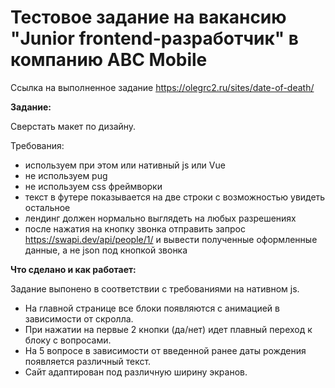 # Тестовое задание на вакансию "Junior frontend-разработчик" в компанию ABC Mobile

Ссылка на выполненное задание https://olegrc2.ru/sites/date-of-death/

**Задание:**<br>

Cверстать макет по дизайну.

Требования:

- используем при этом или нативный js или Vue
- не используем pug
- не используем css фреймворки
- текст в футере показывается на две строки с возможностью увидеть остальное
- лендинг должен нормально выглядеть на любых разрешениях
- после нажатия на кнопку звонка отправить запрос https://swapi.dev/api/people/1/ и вывести полученные оформленные данные, а не json под кнопкой звонка

**Что сделано и как работает:**<br>

Задание выпонено в соответствии с требованиями на нативном js.<br>
- На главной странице все блоки появляются с анимацией в зависимости от скролла. 
- При нажатии на первые 2 кнопки (да/нет) идет плавный переход к блоку с вопросами.
- На 5 вопросе в зависимости от введенной ранее даты рождения появляется различный текст.
- Сайт адаптирован под различную ширину экранов.
